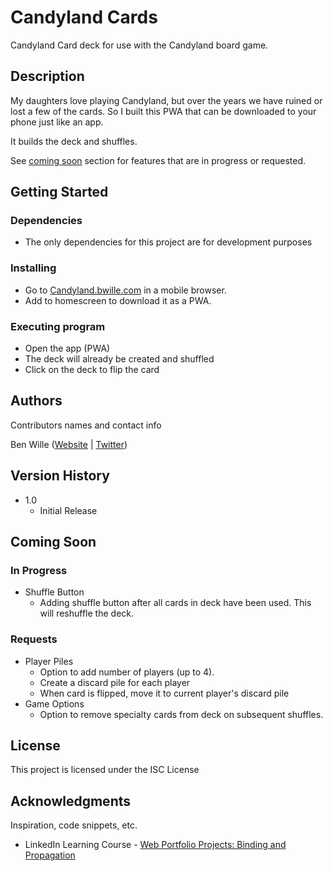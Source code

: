 # Candyland Cards

Candyland Card deck for use with the Candyland board game.

## Description

My daughters love playing Candyland, but over the years we have ruined or lost a few of the cards. So I built this PWA that can be downloaded to your phone just like an app.

It builds the deck and shuffles.

See [coming soon](#coming-soon) section for features that are in progress or requested.

## Getting Started

### Dependencies

- The only dependencies for this project are for development purposes

### Installing

- Go to [Candyland.bwille.com](https://candayland.bwille.com) in a mobile browser.
- Add to homescreen to download it as a PWA.

### Executing program

- Open the app (PWA)
- The deck will already be created and shuffled
- Click on the deck to flip the card

## Authors

Contributors names and contact info

Ben Wille ([Website](https://benwille.dev) | [Twitter](https://twiter.com/benwille))

## Version History

- 1.0
  - Initial Release

## Coming Soon

### In Progress

- Shuffle Button
  - Adding shuffle button after all cards in deck have been used. This will reshuffle the deck.

### Requests

- Player Piles
  - Option to add number of players (up to 4).
  - Create a discard pile for each player
  - When card is flipped, move it to current player's discard pile
- Game Options
  - Option to remove specialty cards from deck on subsequent shuffles.

## License

This project is licensed under the ISC License

## Acknowledgments

Inspiration, code snippets, etc.

- LinkedIn Learning Course - [Web Portfolio Projects: Binding and Propagation](https://www.linkedin.com/learning/web-portfolio-projects-binding-and-propagation/welcome)

